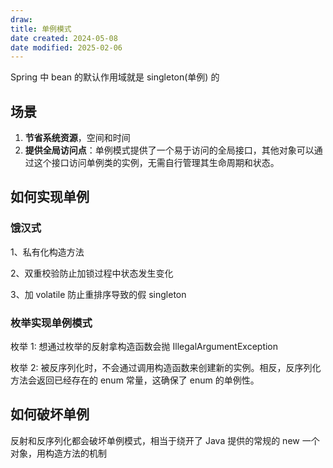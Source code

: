 ```yaml
---
draw:
title: 单例模式
date created: 2024-05-08
date modified: 2025-02-06
---
```


Spring 中 bean 的默认作用域就是 singleton(单例) 的

<!-- more -->

## 场景

1. **节省系统资源**，空间和时间
2. **提供全局访问点**：单例模式提供了一个易于访问的全局接口，其他对象可以通过这个接口访问单例类的实例，无需自行管理其生命周期和状态。

## 如何实现单例

### 饿汉式

1、私有化构造方法

2、双重校验防止加锁过程中状态发生变化

3、加 volatile 防止重排序导致的假 singleton

### 枚举实现单例模式

枚举 1: 想通过枚举的反射拿构造函数会抛 IllegalArgumentException

枚举 2: 被反序列化时，不会通过调用构造函数来创建新的实例。相反，反序列化方法会返回已经存在的 enum 常量，这确保了 enum 的单例性。

## 如何破坏单例

反射和反序列化都会破坏单例模式，相当于绕开了 Java 提供的常规的 new 一个对象，用构造方法的机制
